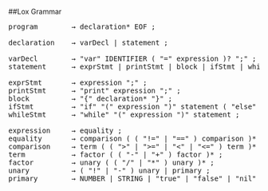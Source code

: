 ##Lox Grammar
<pre>
program        → declaration* EOF ;

declaration    → varDecl | statement ;

varDecl        → "var" IDENTIFIER ( "=" expression )? ";" ;
statement      → exprStmt | printStmt | block | ifStmt | whileStmt;

exprStmt       → expression ";" ;
printStmt      → "print" expression ";" ;
block          → "{" declaration* "}" ;
ifStmt         → "if" "(" expression ")" statement ( "else" statement )? ;
whileStmt      → "while" "(" expression ")" statement ;

expression     → equality ;
equality       → comparison ( ( "!=" | "==" ) comparison )* ;
comparison     → term ( ( ">" | ">=" | "<" | "<=" ) term )* ;
term           → factor ( ( "-" | "+" ) factor )* ;
factor         → unary ( ( "/" | "*" ) unary )* ;
unary          → ( "!" | "-" ) unary | primary ;
primary        → NUMBER | STRING | "true" | "false" | "nil" | "(" expression ")" ;
</pre>